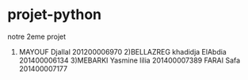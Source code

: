 # projet-python
notre 2eme projet
1) MAYOUF Djallal 201200006970 
2)BELLAZREG khadidja ElAbdia 201400006134
3)MEBARKI Yasmine lilia 201400007389
FARAI Safa 201400007177 

